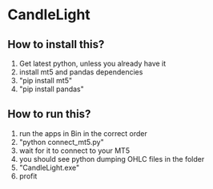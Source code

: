 # CandleLight

## How to install this?

1. Get latest python, unless you already have it
2. install mt5 and pandas dependencies
3. "pip install mt5"
4. "pip install pandas"

## How to run this?

1. run the apps in Bin in the correct order
2. "python connect_mt5.py"
3. wait for it to connect to your MT5
4. you should see python dumping OHLC files in the folder
5. "CandleLight.exe"
6. profit